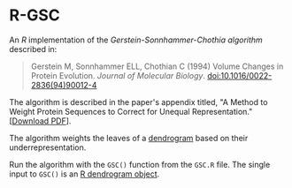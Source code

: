 # R-GSC

An *R* implementation of the *Gerstein-Sonnhammer-Chothia algorithm* described in:

> Gerstein M, Sonnhammer ELL, Chothian C (1994) Volume Changes in Protein Evolution. *Journal of Molecular Biology*. [doi:10.1016/0022-2836(94)90012-4](http://dx.doi.org/10.1016/0022-2836(94)90012-4)

The algorithm is described in the paper's appendix titled, "A Method to Weight Protein Sequences to Correct for Unequal Representation." [[Download PDF](https://pdf.yt/d/Sx3jMbr8vANgxAej/download)].

The algorithm weights the leaves of a [dendrogram](https://en.wikipedia.org/wiki/Dendrogram) based on their underrepresentation.

Run the algorithm with the `GSC()` function from the `GSC.R` file. The single input to `GSC()` is an [R dendrogram object](https://stat.ethz.ch/R-manual/R-patched/library/stats/html/dendrogram.html).
